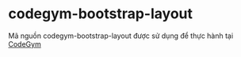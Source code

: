 # codegym-bootstrap-layout
Mã nguồn codegym-bootstrap-layout được sử dụng để thực hành tại [CodeGym](https://codegym.vn)
